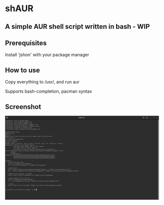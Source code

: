 # shAUR

## A simple AUR shell script written in bash - WIP

## Prerequisites

Install 'jshon' with your package manager

## How to use

Copy everything to /usr/, and run aur

Supports bash-completion, pacman syntax

## Screenshot

![Screenshot](/screenshot.png)
